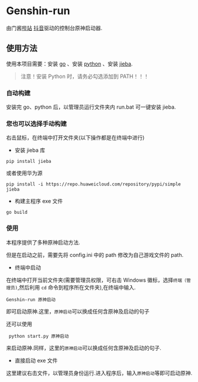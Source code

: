 # Genshin-run

由门酱[哔站](https://space.bilibili.com/245015918) [抖音](https://v.douyin.com/iJCQ7kkw/)驱动的控制台原神启动器.

## 使用方法

使用本项目需要：安装 [go](https://golang.google.cn/) 、安装 [python](https://python.org/) 、安装 [jieba](https://github.com/fxsjy/jieba).

>注意！安装 Python 时，请务必勾选添加到 PATH！！！

### 自动构建

安装完 go、python 后，以管理员运行文件夹内 run.bat 可一键安装 jieba.

### 您也可以选择手动构建

右击鼠标，在终端中打开文件夹(以下操作都是在终端中进行)

- 安装 jieba 库

```
pip install jieba
```

或者使用华为源

```
pip install -i https://repo.huaweicloud.com/repository/pypi/simple jieba
```

- 构建主程序 exe 文件

```
go build
```

### 使用

本程序提供了多种原神启动方法.

但是在启动之前，需要先将 config.ini 中的 path 修改为自己游戏文件的 path.

- 终端中启动

在终端中打开当前文件夹(需要管理员权限，可右击 Windows 徽标，选择`终端（管理员)`,然后利用 `cd` 命令到程序所在文件夹),在终端中输入.

```
Genshin-run 原神启动
```

即可启动原神.这里，`原神启动`可以换成任何含原神及启动的句子

还可以使用

```
 python start.py 原神启动
```

来启动原神.同样，这里的`原神启动`可以换成任何含原神及启动的句子.

- 直接启动 exe 文件

这里建议右击文件，以管理员身份运行.进入程序后，输入`原神启动`等即可启动原神.
